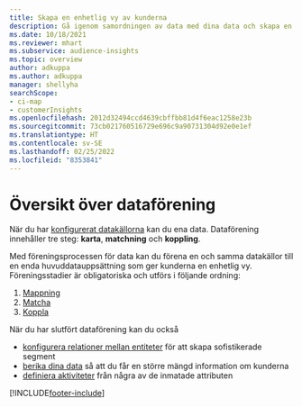 ```yaml
---
title: Skapa en enhetlig vy av kunderna
description: Gå igenom samordningen av data med dina data och skapa en enda huvudprofil datauppsättning kundprofiler.
ms.date: 10/18/2021
ms.reviewer: mhart
ms.subservice: audience-insights
ms.topic: overview
author: adkuppa
ms.author: adkuppa
manager: shellyha
searchScope:
- ci-map
- customerInsights
ms.openlocfilehash: 2012d32494ccd4639cbffbb81d4f6eac1258e23b
ms.sourcegitcommit: 73cb021760516729e696c9a90731304d92e0e1ef
ms.translationtype: HT
ms.contentlocale: sv-SE
ms.lasthandoff: 02/25/2022
ms.locfileid: "8353841"
---
```

# <a name="data-unification-overview"></a>Översikt över dataförening

När du har [konfigurerat datakällorna](data-sources.md) kan du ena data. Dataförening innehåller tre steg: **karta**, **matchning** och **koppling**.

Med föreningsprocessen för data kan du förena en och samma datakällor till en enda huvuddatauppsättning som ger kunderna en enhetlig vy. Föreningsstadier är obligatoriska och utförs i följande ordning:

1. [Mappning](map-entities.md)
2. [Matcha](match-entities.md)
3. [Koppla](merge-entities.md)

När du har slutfört dataförening kan du också

- [konfigurera relationer mellan entiteter](relationships.md) för att skapa sofistikerade segment
- [berika dina data](enrichment-hub.md) så att du får en större mängd information om kunderna
- [definiera aktiviteter](activities.md) från några av de inmatade attributen


[!INCLUDE[footer-include](../includes/footer-banner.md)]